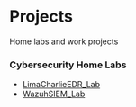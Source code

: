 <h1>Projects</h1>
Home labs and work projects </ br></ br>

<h3>Cybersecurity Home Labs</h3>

- [LimaCharlieEDR_Lab](https://github.com/Jonny-Guerrero/LimaCharlieEDR_Lab)
- [WazuhSIEM_Lab](https://github.com/Jonny-Guerrero/WazuhSIEM_Lab)
